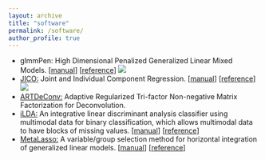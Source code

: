 ```yaml
---
layout: archive
title: "software"
permalink: /software/
author_profile: true
---
```


- glmmPen: High Dimensional Penalized Generalized Linear Mixed
Models. [[manual](https://cran.r-project.org/web/packages/glmmPen/glmmPen.pdf)]
[[reference](../files/publication/RJournal2023.pdf)]
[![](https://cranlogs.r-pkg.org/badges/grand-total/glmmPen)](https://cran.r-project.org/package=glmmPen)
- [JICO:](https://cran.r-project.org/web/packages/JICO/index.html) Joint and Individual Component
Regression. [[manual](https://cran.r-project.org/web/packages/JICO/JICO.pdf)]
[[reference](https://arxiv.org/pdf/2209.12388.pdf)]
[![](https://cranlogs.r-pkg.org/badges/grand-total/JICO)](https://cran.r-project.org/package=JICO) 
- [ARTDeConv:](https://github.com/gr8lawrence/ARTDeConv) Adaptive Regularized Tri-factor Non-negative Matrix Factorization
for Deconvolution. 
- [iLDA:](../files/software/iLDA_0.1.0.tar.gz) An integrative linear discriminant analysis classifier using multimodal
data for binary classification, which allows multimodal data to have blocks of missing
values. [[manual](../files/software/iLDA.pdf)] [[reference](../files/publication/Biometrika2018_2.pdf)]
- [MetaLasso:](../files/software/MetaLasso_0.1.0.tar.gz) A variable/group selection method for horizontal integration of
generalized linear models. [[manual](../files/software/MetaLasso.pdf)]
[[reference](../files/publication/Biometrics2014.pdf)]

